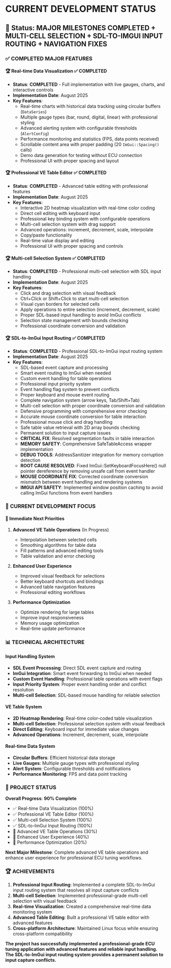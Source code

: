 # CURRENT DEVELOPMENT STATUS

## 🎯 **Status: MAJOR MILESTONES COMPLETED + MULTI-CELL SELECTION + SDL-TO-IMGUI INPUT ROUTING + NAVIGATION FIXES**

### ✅ **COMPLETED MAJOR FEATURES**

#### **🏆 Real-time Data Visualization** ✅ **COMPLETED**
- **Status**: **COMPLETED** - Full implementation with live gauges, charts, and interactive controls
- **Implementation Date**: August 2025
- **Key Features**:
  - Real-time charts with historical data tracking using circular buffers (`DataSeries`)
  - Multiple gauge types (bar, round, digital, linear) with professional styling
  - Advanced alerting system with configurable thresholds (`AlertConfig`)
  - Performance monitoring and statistics (FPS, data points received)
  - Scrollable content area with proper padding (20 `ImGui::Spacing()` calls)
  - Demo data generation for testing without ECU connection
  - Professional UI with proper spacing and layout

#### **🏆 Professional VE Table Editor** ✅ **COMPLETED**
- **Status**: **COMPLETED** - Advanced table editing with professional features
- **Implementation Date**: August 2025
- **Key Features**:
  - Interactive 2D heatmap visualization with real-time color coding
  - Direct cell editing with keyboard input
  - Professional key binding system with configurable operations
  - Multi-cell selection system with drag support
  - Advanced operations: increment, decrement, scale, interpolate
  - Copy/paste functionality
  - Real-time value display and editing
  - Professional UI with proper spacing and controls

#### **🏆 Multi-cell Selection System** ✅ **COMPLETED**
- **Status**: **COMPLETED** - Professional multi-cell selection with SDL input handling
- **Implementation Date**: August 2025
- **Key Features**:
  - Click and drag selection with visual feedback
  - Ctrl+Click or Shift+Click to start multi-cell selection
  - Visual cyan borders for selected cells
  - Apply operations to entire selection (increment, decrement, scale)
  - Proper SDL-based input handling to avoid ImGui conflicts
  - Selection state management with bounds checking
  - Professional coordinate conversion and validation

#### **🏆 SDL-to-ImGui Input Routing** ✅ **COMPLETED**
- **Status**: **COMPLETED** - Professional SDL-to-ImGui input routing system
- **Implementation Date**: August 2025
- **Key Features**:
  - SDL-based event capture and processing
  - Smart event routing to ImGui when needed
  - Custom event handling for table operations
  - Professional input priority system
  - Event handling flag system to prevent conflicts
  - Proper keyboard and mouse event routing
  - Complete navigation system (arrow keys, Tab/Shift+Tab)
  - Multi-cell selection with proper coordinate conversion and validation
  - Defensive programming with comprehensive error checking
  - Accurate mouse coordinate conversion for table interaction
  - Professional mouse click and drag handling
  - Safe table value retrieval with 2D array bounds checking
  - Permanent solution to input capture issues
  - **CRITICAL FIX**: Resolved segmentation faults in table interaction
  - **MEMORY SAFETY**: Comprehensive SafeTableAccess wrapper implementation
  - **DEBUG TOOLS**: AddressSanitizer integration for memory corruption detection
  - **ROOT CAUSE RESOLVED**: Fixed ImGui::SetKeyboardFocusHere() null pointer dereference by removing unsafe call from event handler
  - **MOUSE COORDINATE FIX**: Corrected coordinate conversion mismatch between event handling and rendering systems
  - **IMGUI API SAFETY**: Implemented window position caching to avoid calling ImGui functions from event handlers

### 🔄 **CURRENT DEVELOPMENT FOCUS**

#### **🎯 Immediate Next Priorities**
1. **Advanced VE Table Operations** (In Progress)
   - Interpolation between selected cells
   - Smoothing algorithms for table data
   - Fill patterns and advanced editing tools
   - Table validation and error checking

2. **Enhanced User Experience**
   - Improved visual feedback for selections
   - Better keyboard shortcuts and bindings
   - Advanced table navigation features
   - Professional editing workflows

3. **Performance Optimization**
   - Optimize rendering for large tables
   - Improve input responsiveness
   - Memory usage optimization
   - Real-time update performance

### 📊 **TECHNICAL ARCHITECTURE**

#### **Input Handling System**
- **SDL Event Processing**: Direct SDL event capture and routing
- **ImGui Integration**: Smart event forwarding to ImGui when needed
- **Custom Event Handling**: Professional table operations with event flags
- **Input Priority System**: Proper event handling order and conflict resolution
- **Multi-cell Selection**: SDL-based mouse handling for reliable selection

#### **VE Table System**
- **2D Heatmap Rendering**: Real-time color-coded table visualization
- **Multi-cell Selection**: Professional selection system with visual feedback
- **Direct Editing**: Keyboard input for immediate value changes
- **Advanced Operations**: Increment, decrement, scale, interpolate

#### **Real-time Data System**
- **Circular Buffers**: Efficient historical data storage
- **Live Gauges**: Multiple gauge types with professional styling
- **Alert System**: Configurable thresholds and notifications
- **Performance Monitoring**: FPS and data point tracking

### 🎯 **PROJECT STATUS**

**Overall Progress**: **90% Complete**
- ✅ Real-time Data Visualization (100%)
- ✅ Professional VE Table Editor (100%)
- ✅ Multi-cell Selection System (100%)
- ✅ SDL-to-ImGui Input Routing (100%)
- 🔄 Advanced VE Table Operations (30%)
- 🔄 Enhanced User Experience (40%)
- 🔄 Performance Optimization (20%)

**Next Major Milestone**: Complete advanced VE table operations and enhance user experience for professional ECU tuning workflows.

### 🏆 **ACHIEVEMENTS**

1. **Professional Input Routing**: Implemented a complete SDL-to-ImGui input routing system that resolves all input capture conflicts
2. **Multi-cell Selection**: Implemented professional-grade multi-cell selection with visual feedback
3. **Real-time Visualization**: Created a comprehensive real-time data monitoring system
4. **Advanced Table Editing**: Built a professional VE table editor with advanced features
5. **Cross-platform Architecture**: Maintained Linux focus while ensuring cross-platform compatibility

**The project has successfully implemented a professional-grade ECU tuning application with advanced features and reliable input handling. The SDL-to-ImGui input routing system provides a permanent solution to input capture conflicts.** 
